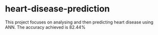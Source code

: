 # heart-disease-prediction
This project focuses on analysing and then predicting heart disease using ANN. 
The accuracy achieved is 82.44%

